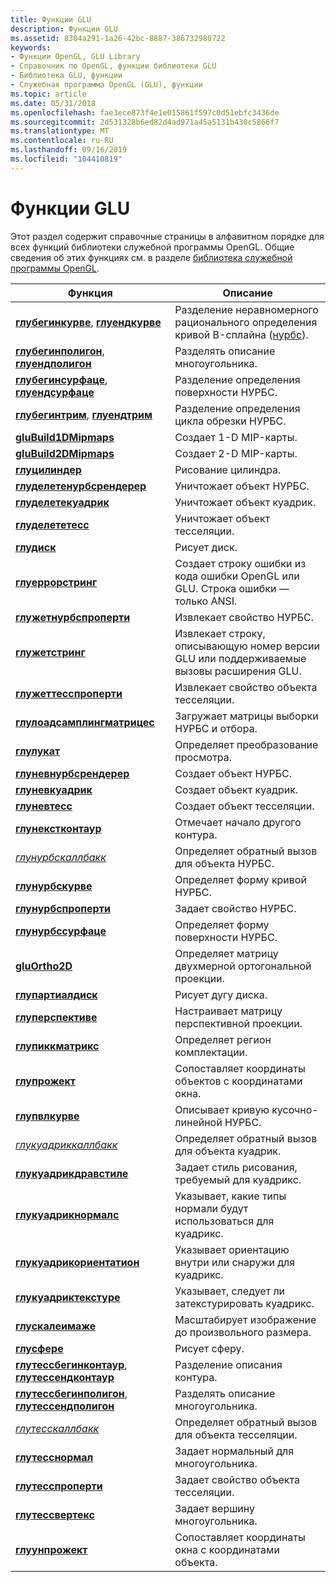 ```yaml
---
title: Функции GLU
description: Функции GLU
ms.assetid: 8304a291-1a26-42bc-8887-386732980722
keywords:
- Функции OpenGL, GLU Library
- Справочник по OpenGL, функции библиотеки GLU
- Библиотека GLU, функции
- Служебная программа OpenGL (GLU), функции
ms.topic: article
ms.date: 05/31/2018
ms.openlocfilehash: fae3ece873f4e1e015861f597c0d51ebfc3436de
ms.sourcegitcommit: 2d531328b6ed82d4ad971a45a5131b430c5866f7
ms.translationtype: MT
ms.contentlocale: ru-RU
ms.lasthandoff: 09/16/2019
ms.locfileid: "104410819"
---
```

# <a name="glu-functions"></a>Функции GLU

Этот раздел содержит справочные страницы в алфавитном порядке для всех функций библиотеки служебной программы OpenGL. Общие сведения об этих функциях см. в разделе [библиотека служебной программы OpenGL](opengl-utility-library.md).



| Функция                                                                                           | Описание                                                                                              |
|----------------------------------------------------------------------------------------------------|----------------------------------------------------------------------------------------------------------|
| [**глубегинкурве**](glubegincurve.md), [ **глуендкурве**](gluendcurve.md)                         | Разделение неравномерного рационального определения кривой B-сплайна ([нурбс](using-nurbs-curves-and-surfaces.md)). |
| [**глубегинполигон**](glubeginpolygon.md), [ **глуендполигон**](gluendpolygon.md)                 | Разделять описание многоугольника.                                                                           |
| [**глубегинсурфаце**](glubeginsurface.md), [ **глуендсурфаце**](gluendsurface.md)                 | Разделение определения поверхности НУРБС.                                                                      |
| [**глубегинтрим**](glubegintrim.md), [ **глуендтрим**](gluendtrim.md)                             | Разделение определения цикла обрезки НУРБС.                                                                |
| [**gluBuild1DMipmaps**](glubuild1dmipmaps.md)                                                     | Создает 1-D MIP-карты.                                                                                     |
| [**gluBuild2DMipmaps**](glubuild2dmipmaps.md)                                                     | Создает 2-D MIP-карты.                                                                                     |
| [**глуцилиндер**](glucylinder.md)                                                                 | Рисование цилиндра.                                                                                        |
| [**глуделетенурбсрендерер**](gludeletenurbsrenderer.md)                                           | Уничтожает объект НУРБС.                                                                                 |
| [**глуделетекуадрик**](gludeletequadric.md)                                                       | Уничтожает объект куадрик.                                                                               |
| [**глуделететесс**](gludeletetess.md)                                                             | Уничтожает объект тесселяции.                                                                          |
| [**глудиск**](gludisk.md)                                                                         | Рисует диск.                                                                                            |
| [**глуеррорстринг**](gluerrorstring.md)                                                           | Создает строку ошибки из кода ошибки OpenGL или GLU. Строка ошибки — только ANSI.                |
| [**глужетнурбспроперти**](glugetnurbsproperty.md)                                                 | Извлекает свойство НУРБС.                                                                              |
| [**глужетстринг**](glugetstring.md)                                                               | Извлекает строку, описывающую номер версии GLU или поддерживаемые вызовы расширения GLU.               |
| [**глужеттесспроперти**](glugettessproperty.md)                                                   | Извлекает свойство объекта тесселяции.                                                                |
| [**глулоадсамплингматрицес**](gluloadsamplingmatrices.md)                                         | Загружает матрицы выборки НУРБС и отбора.                                                               |
| [**глулукат**](glulookat.md)                                                                     | Определяет преобразование просмотра.                                                                        |
| [**глуневнурбсрендерер**](glunewnurbsrenderer.md)                                                 | Создает объект НУРБС.                                                                                  |
| [**глуневкуадрик**](glunewquadric.md)                                                             | Создает объект куадрик.                                                                                |
| [**глуневтесс**](glunewtess.md)                                                                   | Создает объект тесселяции.                                                                           |
| [**глунекстконтаур**](glunextcontour.md)                                                           | Отмечает начало другого контура.                                                                  |
| [*глунурбскаллбакк*](glunurbs.md)                                                                 | Определяет обратный вызов для объекта НУРБС.                                                                   |
| [**глунурбскурве**](glunurbscurve.md)                                                             | Определяет форму кривой НУРБС.                                                                      |
| [**глунурбспроперти**](glunurbsproperty.md)                                                       | Задает свойство НУРБС.                                                                                   |
| [**глунурбссурфаце**](glunurbssurface.md)                                                         | Определяет форму поверхности НУРБС.                                                                    |
| [**gluOrtho2D**](gluortho2d.md)                                                                   | Определяет матрицу двухмерной ортогональной проекции.                                                            |
| [**глупартиалдиск**](glupartialdisk.md)                                                           | Рисует дугу диска.                                                                                  |
| [**глуперспективе**](gluperspective.md)                                                           | Настраивает матрицу перспективной проекции.                                                                 |
| [**глупиккматрикс**](glupickmatrix.md)                                                             | Определяет регион комплектации.                                                                                |
| [**глупрожект**](gluproject.md)                                                                   | Сопоставляет координаты объектов с координатами окна.                                                           |
| [**глупвлкурве**](glupwlcurve.md)                                                                 | Описывает кривую кусочно-линейной НУРБС.                                                       |
| [*глукуадриккаллбакк*](gluquadric.md)                                                             | Определяет обратный вызов для объекта куадрик.                                                                 |
| [**глукуадрикдравстиле**](gluquadricdrawstyle.md)                                                 | Задает стиль рисования, требуемый для куадрикс.                                                           |
| [**глукуадрикнормалс**](gluquadricnormals.md)                                                     | Указывает, какие типы нормали будут использоваться для куадрикс.                                              |
| [**глукуадрикориентатион**](gluquadricorientation.md)                                             | Указывает ориентацию внутри или снаружи для куадрикс.                                                    |
| [**глукуадриктекстуре**](gluquadrictexture.md)                                                     | Указывает, следует ли затекстурировать куадрикс.                                                           |
| [**глускалеимаже**](gluscaleimage.md)                                                             | Масштабирует изображение до произвольного размера.                                                                    |
| [**глусфере**](glusphere.md)                                                                     | Рисует сферу.                                                                                          |
| [**глутессбегинконтаур**](glutessbegincontour.md), [ **глутессендконтаур**](glutessendcontour.md) | Разделение описания контура.                                                                           |
| [**глутессбегинполигон**](glutessbeginpolygon.md), [ **глутессендполигон**](glutessendpolygon.md) | Разделять описание многоугольника.                                                                           |
| [*глутесскаллбакк*](glutess.md)                                                                   | Определяет обратный вызов для объекта тесселяции.                                                            |
| [**глутесснормал**](glutessnormal.md)                                                             | Задает нормальный для многоугольника.                                                                        |
| [**глутесспроперти**](glutessproperty.md)                                                         | Задает свойство объекта тесселяции.                                                              |
| [**глутессвертекс**](glutessvertex.md)                                                             | Задает вершину многоугольника.                                                                         |
| [**глуунпрожект**](gluunproject.md)                                                               | Сопоставляет координаты окна с координатами объекта.                                                           |



 

 

 




